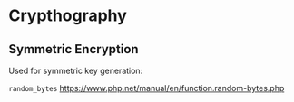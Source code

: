 # Crypthography

## Symmetric Encryption

Used for symmetric key generation:

`random_bytes` https://www.php.net/manual/en/function.random-bytes.php


